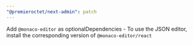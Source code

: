 ```yaml
---
"@premieroctet/next-admin": patch
---
```


Add `@monaco-editor` as optionalDependencies - To use the JSON editor, install the corresponding version of `@monaco-editor/react`
